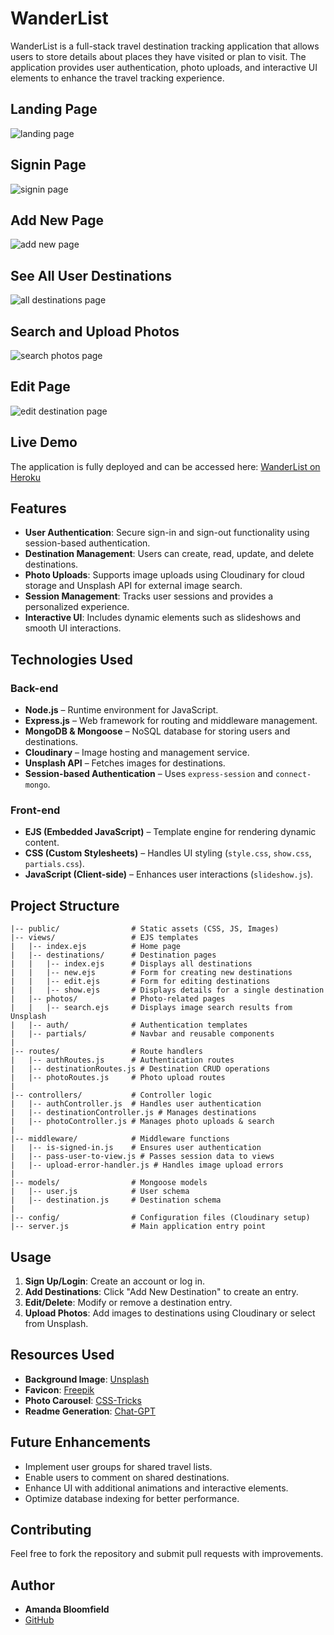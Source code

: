# WanderList

WanderList is a full-stack travel destination tracking application that allows users to store details about places they have visited or plan to visit. The application provides user authentication, photo uploads, and interactive UI elements to enhance the travel tracking experience.

## Landing Page

![landing page][def]

## Signin Page

![signin page](public/images/image-1.png)

## Add New Page

![add new page](public/images/image-2.png)

## See All User Destinations

![all destinations page](public/images/image-3.png)

## Search and Upload Photos

![search photos page](public/images/image-4.png)

## Edit Page

![edit destination page](public/images/image-5.png)

## Live Demo

The application is fully deployed and can be accessed here:
[WanderList on Heroku](https://wanderlist-e7bb02f51821.herokuapp.com/)

## Features

- **User Authentication**: Secure sign-in and sign-out functionality using session-based authentication.
- **Destination Management**: Users can create, read, update, and delete destinations.
- **Photo Uploads**: Supports image uploads using Cloudinary for cloud storage and Unsplash API for external image search.
- **Session Management**: Tracks user sessions and provides a personalized experience.
- **Interactive UI**: Includes dynamic elements such as slideshows and smooth UI interactions.

## Technologies Used

### **Back-end**

- **Node.js** – Runtime environment for JavaScript.
- **Express.js** – Web framework for routing and middleware management.
- **MongoDB & Mongoose** – NoSQL database for storing users and destinations.
- **Cloudinary** – Image hosting and management service.
- **Unsplash API** – Fetches images for destinations.
- **Session-based Authentication** – Uses `express-session` and `connect-mongo`.

### **Front-end**

- **EJS (Embedded JavaScript)** – Template engine for rendering dynamic content.
- **CSS (Custom Stylesheets)** – Handles UI styling (`style.css`, `show.css`, `partials.css`).
- **JavaScript (Client-side)** – Enhances user interactions (`slideshow.js`).

## Project Structure

```
|-- public/                # Static assets (CSS, JS, Images)
|-- views/                 # EJS templates
|   |-- index.ejs          # Home page
|   |-- destinations/      # Destination pages
|   |   |-- index.ejs      # Displays all destinations
|   |   |-- new.ejs        # Form for creating new destinations
|   |   |-- edit.ejs       # Form for editing destinations
|   |   |-- show.ejs       # Displays details for a single destination
|   |-- photos/            # Photo-related pages
|   |   |-- search.ejs     # Displays image search results from Unsplash
|   |-- auth/              # Authentication templates
|   |-- partials/          # Navbar and reusable components
|
|-- routes/                # Route handlers
|   |-- authRoutes.js      # Authentication routes
|   |-- destinationRoutes.js # Destination CRUD operations
|   |-- photoRoutes.js     # Photo upload routes
|
|-- controllers/           # Controller logic
|   |-- authController.js  # Handles user authentication
|   |-- destinationController.js # Manages destinations
|   |-- photoController.js # Manages photo uploads & search
|
|-- middleware/            # Middleware functions
|   |-- is-signed-in.js    # Ensures user authentication
|   |-- pass-user-to-view.js # Passes session data to views
|   |-- upload-error-handler.js # Handles image upload errors
|
|-- models/                # Mongoose models
|   |-- user.js            # User schema
|   |-- destination.js     # Destination schema
|
|-- config/                # Configuration files (Cloudinary setup)
|-- server.js              # Main application entry point
```

## Usage

1. **Sign Up/Login**: Create an account or log in.
2. **Add Destinations**: Click "Add New Destination" to create an entry.
3. **Edit/Delete**: Modify or remove a destination entry.
4. **Upload Photos**: Add images to destinations using Cloudinary or select from Unsplash.

## Resources Used

- **Background Image**: [Unsplash](https://unsplash.com/photos/birds-eye-photography-of-shoreline-3RicCdnXfHs)
- **Favicon**: [Freepik](https://www.freepik.com/icon/map_1595818)
- **Photo Carousel**: [CSS-Tricks](https://css-tricks.com/css-only-carousel/)
- **Readme Generation**: [Chat-GPT](https://chatgpt.com/)

## Future Enhancements

- Implement user groups for shared travel lists.
- Enable users to comment on shared destinations.
- Enhance UI with additional animations and interactive elements.
- Optimize database indexing for better performance.

## Contributing

Feel free to fork the repository and submit pull requests with improvements.

## Author

- **Amanda Bloomfield**
- [GitHub](https://github.com/abl00mfield/wanderlist)

[def]: /public/images/image.png
